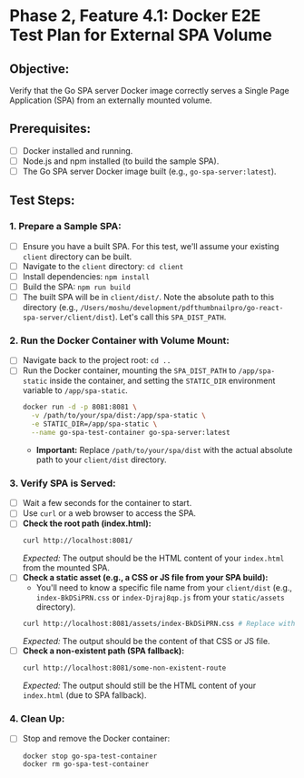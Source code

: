 # Phase 2, Feature 4.1: Docker E2E Test Plan for External SPA Volume

## Objective:
Verify that the Go SPA server Docker image correctly serves a Single Page Application (SPA) from an externally mounted volume.

## Prerequisites:
- [ ] Docker installed and running.
- [ ] Node.js and npm installed (to build the sample SPA).
- [ ] The Go SPA server Docker image built (e.g., `go-spa-server:latest`).

## Test Steps:

### 1. Prepare a Sample SPA:
- [ ] Ensure you have a built SPA. For this test, we'll assume your existing `client` directory can be built.
- [ ] Navigate to the `client` directory: `cd client`
- [ ] Install dependencies: `npm install`
- [ ] Build the SPA: `npm run build`
- [ ] The built SPA will be in `client/dist/`. Note the absolute path to this directory (e.g., `/Users/moshu/development/pdfthumbnailpro/go-react-spa-server/client/dist`). Let's call this `SPA_DIST_PATH`.

### 2. Run the Docker Container with Volume Mount:
- [ ] Navigate back to the project root: `cd ..`
- [ ] Run the Docker container, mounting the `SPA_DIST_PATH` to `/app/spa-static` inside the container, and setting the `STATIC_DIR` environment variable to `/app/spa-static`.
  ```bash
  docker run -d -p 8081:8081 \
    -v /path/to/your/spa/dist:/app/spa-static \
    -e STATIC_DIR=/app/spa-static \
    --name go-spa-test-container go-spa-server:latest
  ```
  *   **Important:** Replace `/path/to/your/spa/dist` with the actual absolute path to your `client/dist` directory.

### 3. Verify SPA is Served:
- [ ] Wait a few seconds for the container to start.
- [ ] Use `curl` or a web browser to access the SPA.
- [ ] **Check the root path (index.html):**
  ```bash
  curl http://localhost:8081/
  ```
  *Expected:* The output should be the HTML content of your `index.html` from the mounted SPA.
- [ ] **Check a static asset (e.g., a CSS or JS file from your SPA build):**
  *   You'll need to know a specific file name from your `client/dist` (e.g., `index-BkDSiPRN.css` or `index-Djraj8qp.js` from your `static/assets` directory).
  ```bash
  curl http://localhost:8081/assets/index-BkDSiPRN.css # Replace with an actual asset path
  ```
  *Expected:* The output should be the content of that CSS or JS file.
- [ ] **Check a non-existent path (SPA fallback):**
  ```bash
  curl http://localhost:8081/some-non-existent-route
  ```
  *Expected:* The output should still be the HTML content of your `index.html` (due to SPA fallback).

### 4. Clean Up:
- [ ] Stop and remove the Docker container:
  ```bash
  docker stop go-spa-test-container
  docker rm go-spa-test-container
  ```
